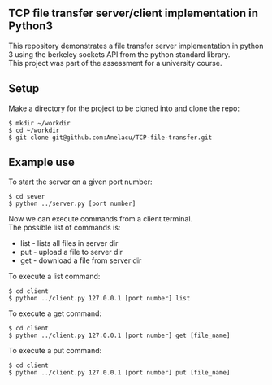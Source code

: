 TCP file transfer server/client implementation in Python3
----------------------------------------------------------

This repository demonstrates a file transfer server implementation in python 3 using the berkeley sockets API from the python standard library. <br>
This project was part of the assessment for a university course. 

Setup
------

Make a directory for the project to be cloned into and clone the repo:
```
$ mkdir ~/workdir
$ cd ~/workdir 
$ git clone git@github.com:Anelacu/TCP-file-transfer.git
```

Example use
------------

To start the server on a given port number: 
```
$ cd sever
$ python ../server.py [port number]
```
Now we can execute commands from a client terminal. <br>
The possible list of commands is: <br>
<ul>
    <li>list - lists all files in server dir</li>
    <li>put - upload a file to server dir</li>
    <li>get - download a file from server dir</li>
</ul>

To execute a list command: 
```
$ cd client
$ python ../client.py 127.0.0.1 [port number] list
```

To execute a get command:
```
$ cd client 
$ python ../client.py 127.0.0.1 [port number] get [file_name]
```

To execute a put command:
```
$ cd client 
$ python ../client.py 127.0.0.1 [port number] put [file_name]
```
